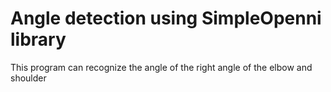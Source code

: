 # Angle detection using SimpleOpenni library

  This program can recognize the angle of the right angle of the
  elbow and shoulder
